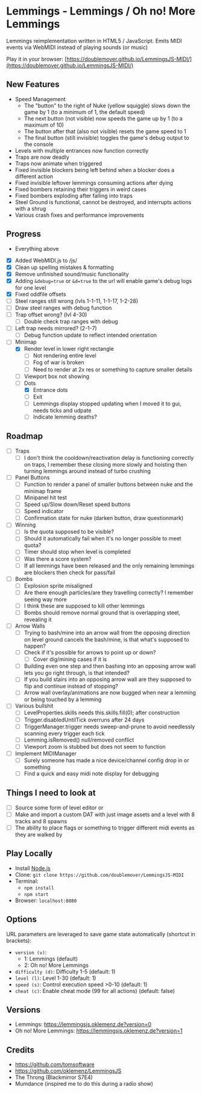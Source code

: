 # Lemmings - Lemmings / Oh no! More Lemmings

Lemmings reimplementation written in HTML5 / JavaScript. Emits MIDI events via WebMIDI instead of playing sounds (or music)

Play it in your browser: [https://doublemover.github.io/LemmingsJS-MIDI/](https://doublemover.github.io/LemmingsJS-MIDI/)

## New Features
  - Speed Management
    - The "button" to the right of Nuke (yellow squiggle) slows down the game by 1 (to a minimum of 1, the default speed)
    - The next button (not visible) now speeds the game up by 1 (to a maximum of 10)
    - The button after that (also not visible) resets the game speed to 1
    - The final button (still invisible) toggles the game's debug output to the console
  - Levels with multiple entrances now function correctly
  - Traps are now deadly
  - Traps now animate when triggered
  - Fixed invisible blockers being left behind when a blocker does a different action
  - Fixed invisible leftover lemmings consuming actions after dying
  - Fixed bombers retaining their triggers in weird cases
  - Fixed bombers exploding after falling into traps
  - Steel Ground is functional, cannot be destroyed, and interrupts actions with a shrug
  - Various crash fixes and performance improvements

## Progress
  - Everything above
  - [X] Added WebMIDI.js to /js/
  - [X] Clean up spelling mistakes & formatting
  - [X] Remove unfinished sound/music functionality
  - [X] Adding `&debug=true` or `&d=true` to the url will enable game's debug logs for one level
  - [X] Fixed oddfile offsets
  - [ ] Steel ranges still wrong (lvls 1-1-11, 1-1-17, 1-2-28)
  - [ ] Draw steel ranges with debug function
  - [ ] Trap offset wrong? (lvl 4-30)
    - [ ] Double check trap ranges with debug
  - [ ] Left trap needs mirrored? (2-1-7)
    - [ ] Debug function update to reflect intended orientation
  - [ ] Minimap
    - [X] Render level in lower right rectangle
      - [ ] Not rendering entire level
      - [ ] Fog of war is broken
      - [ ] Need to render at 2x res or something to capture smaller details
    - [ ] Viewport box not showing
    - [ ] Dots
      - [X] Entrance dots
      - [ ] Exit 
      - [ ] Lemmings display stopped updating when I moved it to gui, needs ticks and udpate
      - [ ] Indicate lemming deaths?

## Roadmap
- [ ] Traps
  - [ ] I don't think the cooldown/reactivation delay is functioning correctly on traps, I remember these closing more slowly and hoisting then turning lemmings around instead of turbo crushing 
- [ ] Panel Buttons
  - [ ] Function to render a panel of smaller buttons between nuke and the minimap frame
  - [ ] Minipanel hit test
  - [ ] Speed up/Slow down/Reset speed buttons
  - [ ] Speed indicator
  - [ ] Confirmation state for nuke (darken button, draw questionmark)
- [ ] Winning
  - [ ] Is the quota supposed to be visible?
  - [ ] Should it automatically fail when it's no longer possible to meet quota? 
  - [ ] Timer should stop when level is completed
  - [ ] Was there a score system?
  - [ ] If all lemmings have been released and the only remaining lemmings are blockers then check for pass/fail
- [ ] Bombs
  - [ ] Explosion sprite misaligned
  - [ ] Are there enough particles/are they travelling correctly? I remember seeing way more
  - [ ] I think these are supposed to kill other lemmings
  - [ ] Bombs should remove normal ground that is overlapping steel, revealing it
- [ ] Arrow Walls
  - [ ] Trying to bash/mine into an arrow wall from the opposing direction on level ground cancels the bash/mine, is that what's supposed to happen?
  - [ ] Check if it's possible for arrows to point up or down?
    - [ ] Cover dig/mining cases if it is
  - [ ] Building even one step and then bashing into an opposing arrow wall lets you go right through, is that intended?
  - [ ] If you build stairs into an opposing arrow wall are they supposed to flip and continue instead of stopping?
  - [ ] Arrow wall overlay/animations are now bugged when near a lemming or being touched by a lemming
- [ ] Various bullshit
  - [ ] LevelProperties.skills needs this.skills.fill(0); after construction
  - [ ] Trigger.disabledUntilTick overruns after 24 days
  - [ ] TriggerManager.trigger needs sweep-and-prune to avoid needlessly scanning every trigger each tick
  - [ ] Lemming.isRemoved() null/removed conflict
  - [ ] Viewport zoom is stubbed but does not seem to function
- [ ] Implement MIDIManager
  - [ ] Surely someone has made a nice device/channel config drop in or something
  - [ ] Find a quick and easy midi note display for debugging 

## Things I need to look at
- [ ] Source some form of level editor
or 
- [ ] Make and import a custom DAT with just image assets and a level with 8 tracks and 8 spawns
- [ ] The ability to place flags or something to trigger different midi events as they are walked by

## Play Locally

- Install [Node.js](https://nodejs.org)
- Clone: `git clone https://github.com/doublemover/LemmingsJS-MIDI`
- Terminal:
  - `npm install`
  - `npm start`
- Browser: `localhost:8080`

## Options

URL parameters are leveraged to save game state automatically (shortcut in brackets):

- `version (v)`:
  - 1: Lemmings (default)
  - 2: Oh no! More Lemmings 
- `difficulty (d)`: Difficulty 1-5 (default: 1)
- `level (l)`: Level 1-30 (default: 1)
- `speed (s)`: Control execution speed >0-10 (default: 1)
- `cheat (c)`: Enable cheat mode (99 for all actions) (default: false)

## Versions

- Lemmings: https://lemmingsjs.oklemenz.de?version=0
- Oh no! More Lemmings: https://lemmingsjs.oklemenz.de?version=1

## Credits

- https://github.com/tomsoftware
- https://github.com/oklemenz/LemmingsJS
- The Throng (Blackmirror S7E4)
- Mumdance (inspired me to do this during a radio show) 
